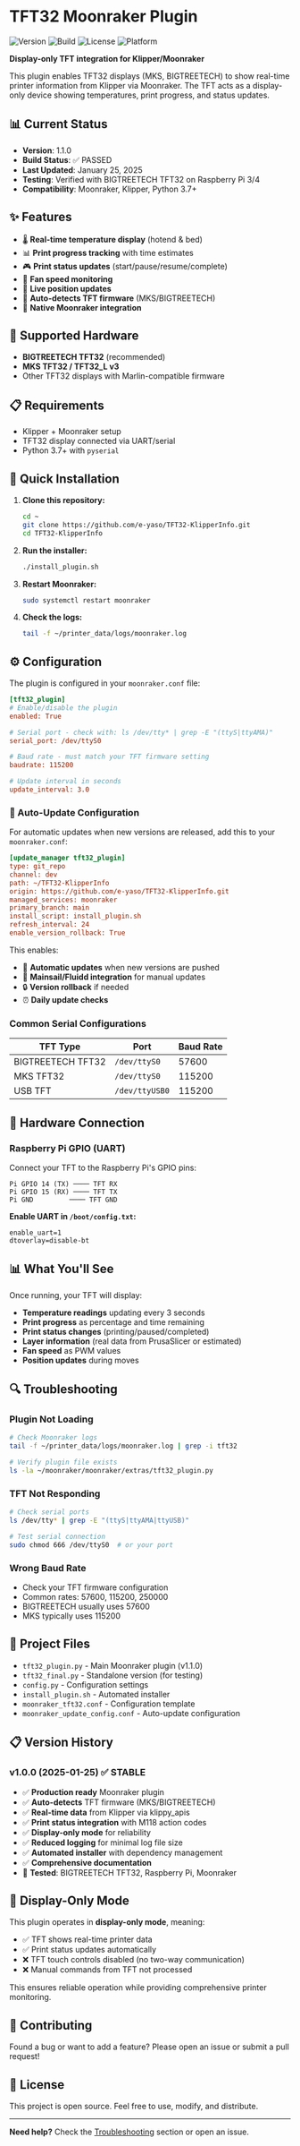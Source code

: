 # TFT32 Moonraker Plugin

![Version](https://img.shields.io/badge/Version-1.1.0-blue.svg)
![Build](https://img.shields.io/badge/Build-PASSED-brightgreen.svg)
![License](https://img.shields.io/badge/License-MIT-yellow.svg)
![Platform](https://img.shields.io/badge/Platform-Raspberry%20Pi-red.svg)

**Display-only TFT integration for Klipper/Moonraker**

This plugin enables TFT32 displays (MKS, BIGTREETECH) to show real-time printer information from Klipper via Moonraker. The TFT acts as a display-only device showing temperatures, print progress, and status updates.

## 📊 Current Status

- **Version**: 1.1.0
- **Build Status**: ✅ PASSED
- **Last Updated**: January 25, 2025
- **Testing**: Verified with BIGTREETECH TFT32 on Raspberry Pi 3/4
- **Compatibility**: Moonraker, Klipper, Python 3.7+

## ✨ Features

- 🌡️ **Real-time temperature display** (hotend & bed)
- 📊 **Print progress tracking** with time estimates  
- 🎮 **Print status updates** (start/pause/resume/complete)
- 💨 **Fan speed monitoring**
- 📍 **Live position updates**
- 🔧 **Auto-detects TFT firmware** (MKS/BIGTREETECH)
- 🚀 **Native Moonraker integration**

## 🔌 Supported Hardware

- **BIGTREETECH TFT32** (recommended)
- **MKS TFT32 / TFT32_L v3**
- Other TFT32 displays with Marlin-compatible firmware

## 📋 Requirements

- Klipper + Moonraker setup
- TFT32 display connected via UART/serial
- Python 3.7+ with `pyserial`

## 🚀 Quick Installation

1. **Clone this repository:**
   ```bash
   cd ~
   git clone https://github.com/e-yaso/TFT32-KlipperInfo.git
   cd TFT32-KlipperInfo
   ```

2. **Run the installer:**
   ```bash
   ./install_plugin.sh
   ```

3. **Restart Moonraker:**
   ```bash
   sudo systemctl restart moonraker
   ```

4. **Check the logs:**
   ```bash
   tail -f ~/printer_data/logs/moonraker.log
   ```

## ⚙️ Configuration

The plugin is configured in your `moonraker.conf` file:

```ini
[tft32_plugin]
# Enable/disable the plugin
enabled: True

# Serial port - check with: ls /dev/tty* | grep -E "(ttyS|ttyAMA)"
serial_port: /dev/ttyS0

# Baud rate - must match your TFT firmware setting
baudrate: 115200

# Update interval in seconds
update_interval: 3.0
```

### 🔄 Auto-Update Configuration

For automatic updates when new versions are released, add this to your `moonraker.conf`:

```ini
[update_manager tft32_plugin]
type: git_repo
channel: dev
path: ~/TFT32-KlipperInfo
origin: https://github.com/e-yaso/TFT32-KlipperInfo.git
managed_services: moonraker
primary_branch: main
install_script: install_plugin.sh
refresh_interval: 24
enable_version_rollback: True
```

This enables:
- 🔄 **Automatic updates** when new versions are pushed
- 📱 **Mainsail/Fluidd integration** for manual updates
- 🔒 **Version rollback** if needed
- ⏰ **Daily update checks**

### Common Serial Configurations

| TFT Type | Port | Baud Rate |
|----------|------|-----------|
| BIGTREETECH TFT32 | `/dev/ttyS0` | 57600 |
| MKS TFT32 | `/dev/ttyS0` | 115200 |
| USB TFT | `/dev/ttyUSB0` | 115200 |

## 🔧 Hardware Connection

### Raspberry Pi GPIO (UART)

Connect your TFT to the Raspberry Pi's GPIO pins:

```
Pi GPIO 14 (TX) ──── TFT RX
Pi GPIO 15 (RX) ──── TFT TX  
Pi GND         ──── TFT GND
```

**Enable UART in `/boot/config.txt`:**
```
enable_uart=1
dtoverlay=disable-bt
```

## 📊 What You'll See

Once running, your TFT will display:

- **Temperature readings** updating every 3 seconds
- **Print progress** as percentage and time remaining  
- **Print status changes** (printing/paused/completed)
- **Layer information** (real data from PrusaSlicer or estimated)
- **Fan speed** as PWM values
- **Position updates** during moves

## 🔍 Troubleshooting

### Plugin Not Loading
```bash
# Check Moonraker logs
tail -f ~/printer_data/logs/moonraker.log | grep -i tft32

# Verify plugin file exists
ls -la ~/moonraker/moonraker/extras/tft32_plugin.py
```

### TFT Not Responding
```bash
# Check serial ports
ls /dev/tty* | grep -E "(ttyS|ttyAMA|ttyUSB)"

# Test serial connection
sudo chmod 666 /dev/ttyS0  # or your port
```

### Wrong Baud Rate
- Check your TFT firmware configuration
- Common rates: 57600, 115200, 250000
- BIGTREETECH usually uses 57600
- MKS typically uses 115200

## 📁 Project Files

- `tft32_plugin.py` - Main Moonraker plugin (v1.1.0)
- `tft32_final.py` - Standalone version (for testing)
- `config.py` - Configuration settings
- `install_plugin.sh` - Automated installer
- `moonraker_tft32.conf` - Configuration template
- `moonraker_update_config.conf` - Auto-update configuration  

## 📋 Version History

### v1.0.0 (2025-01-25) ✅ STABLE
- ✅ **Production ready** Moonraker plugin
- ✅ **Auto-detects** TFT firmware (MKS/BIGTREETECH)
- ✅ **Real-time data** from Klipper via klippy_apis
- ✅ **Print status integration** with M118 action codes
- ✅ **Display-only mode** for reliability
- ✅ **Reduced logging** for minimal log file size
- ✅ **Automated installer** with dependency management
- ✅ **Comprehensive documentation**
- 🧪 **Tested**: BIGTREETECH TFT32, Raspberry Pi, Moonraker

## 🎯 Display-Only Mode

This plugin operates in **display-only mode**, meaning:

- ✅ TFT shows real-time printer data
- ✅ Print status updates automatically
- ❌ TFT touch controls disabled (no two-way communication)
- ❌ Manual commands from TFT not processed

This ensures reliable operation while providing comprehensive printer monitoring.

## 🤝 Contributing

Found a bug or want to add a feature? Please open an issue or submit a pull request!

## 📄 License

This project is open source. Feel free to use, modify, and distribute.

---

**Need help?** Check the [Troubleshooting](#-troubleshooting) section or open an issue. 
